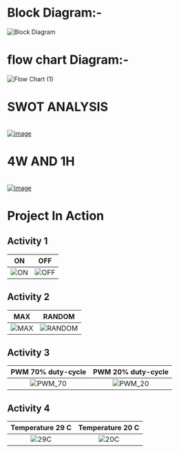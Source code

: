 # Block   Diagram:-

![Block Diagram](https://user-images.githubusercontent.com/70369948/143669285-190349aa-bc30-4a53-bde9-3610c8f6836d.jpg)

# flow chart Diagram:-

![Flow Chart (1)](https://user-images.githubusercontent.com/70369948/143670773-a55fd8a0-f7a7-45a6-8609-2ed61b463506.jpg)
# SWOT ANALYSIS
<br> [![image](https://www.linkpicture.com/q/WhatsApp-Image-2022-03-07-at-21.59.12.jpeg)](https://www.linkpicture.com/view.php?img=LPic622636da01705235870747)
<br>
# 4W AND 1H
<br> [![image](https://www.linkpicture.com/q/WhatsApp-Image-2022-03-07-at-21.59.12-1.jpeg)](https://www.linkpicture.com/view.php?img=LPic622636fb509b0379656239)
<br>
# Project In Action

## Activity 1

|ON|OFF|
|:--:|:--:|
|![ON](https://user-images.githubusercontent.com/94127613/144220118-c987fb80-cb16-4a37-ba15-3fd00ad5bd00.png)|![OFF](https://user-images.githubusercontent.com/94127613/144220181-c3e33206-0f3f-433c-b704-c708bccfacc7.png)|


## Activity 2

|MAX|RANDOM|
|:--:|:--:|
|![MAX](https://user-images.githubusercontent.com/94127613/144220250-e0e53fa1-3e52-4b11-b12a-8539b3fc74ad.png)|![RANDOM](https://user-images.githubusercontent.com/94127613/144220291-7fffec09-2cf7-4cb4-aff9-cfab931d2fbe.png)|

## Activity 3

|PWM 70% duty-cycle|PWM 20% duty-cycle|
|:--:|:--:|
|![PWM_70](https://user-images.githubusercontent.com/94127613/144220391-8d2e218a-4e13-45aa-b12c-8c2550c9f4cd.png)|![PWM_20](https://user-images.githubusercontent.com/94127613/144220446-14117f7a-3e9d-4aa4-be3e-01a641c22a94.png)|

## Activity 4

|Temperature 29 C|Temperature 20 C|
|:--:|:--:|
|![29C](https://user-images.githubusercontent.com/94127613/144220481-4712ccb8-1c50-4bf9-a7ea-40b680115564.png)|![20C](https://user-images.githubusercontent.com/94127613/144220530-24a1cc97-0e0a-4465-b09b-63de3174dec4.png)|

